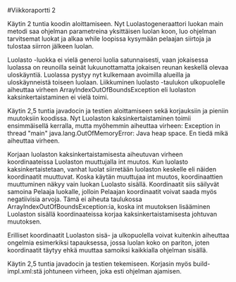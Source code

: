 #Viikkoraportti 2

Käytin 2 tuntia koodin aloittamiseen. Nyt Luolastogeneraattori luokan main metodi saa ohjelman parametreina yksittäisen luolan koon, luo ohjelman tarvitsemat luokat ja alkaa while loopissa kysymään pelaajan siirtoja ja tulostaa siirron jälkeen luolan.

Luolasto -luokka ei vielä generoi luolia satunnaisesti, vaan jokaisessa luolassa on reunoilla seinät lukuunottamatta jokaisen reunan keskellä olevaa uloskäyntiä. Luolassa pystyy nyt kulkemaan avoimilla alueilla ja uloskäynneistä toiseen luolaan. Liikkuminen luolasto -taulukon ulkopuolelle aiheuttaa virheen ArrayIndexOutOfBoundsException eli luolaston kaksinkertaistaminen ei vielä toimi.


Käytin 2,5 tuntia javadocin ja testien aloittamiseen sekä korjauksiin ja pieniin muutoksiin koodissa. Nyt Luolaston kaksinkertaistaminen toimii ensimmäisellä kerralla, mutta myöhemmin aiheuttaa virheen: Exception in thread "main" java.lang.OutOfMemoryError: Java heap space. En tiedä mikä aiheuttaa virheen. 

Korjaan luolaston kaksinkertaistamisesta aiheutuvan virheen koordinaateissa Luolaston muuttujalla int muutos. Kun luolasto kaksinkertaistetaan, vanhat luolat siirretään luolaston keskelle eli näiden koordinaatit muuttuvat. Koska käytän muuttujaa int muutos, koordinaattien muuttuminen näkyy vain luokan Luolasto sisällä. Koordinaatit siis säilyvät samoina Pelaaja luokalle, jolloin Pelaajan koordinaatit voivat saada myös negatiivisia arvoja. Tämä ei aiheuta taulukossa ArrayIndexOutOfBoundsException:ia, koska int muutoksen lisääminen Luolaston sisällä koordinaateissa korjaa kaksinkertaistamisesta johtuvan muutoksen. 

Erilliset koordinaatit Luolaston sisä- ja ulkopuolella voivat kuitenkin aiheuttaa ongelmia esimerkiksi tapauksessa, jossa luolan koko on pariton, joten koordinaatit täytyy ehkä muuttaa samoiksi kaikkialla ohjelman sisällä.


Käytin 2,5 tuntia javadocin ja testien tekemiseen. Korjasin myös build-impl.xml:stä johtuneen virheen, joka esti ohjelman ajamisen.
